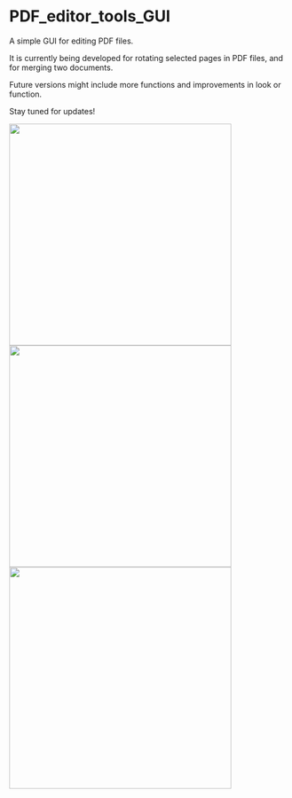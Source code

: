 # PDF_editor_tools_GUI

A simple GUI for editing PDF files. 

It is currently being developed for rotating selected pages in PDF files, and for merging two documents. 

Future versions might include more functions and improvements in look or function. 

Stay tuned for updates!

<img src="https://github.com/juliam98/PDF_editor_tools_GUI/assets/93785710/26f6062e-84fc-4683-a3ff-83337bbe4997"  width="400" height="400">
<br>
<img src="https://github.com/juliam98/PDF_editor_tools_GUI/assets/93785710/4d71f0a7-e1f6-4556-b248-fafe9196ea4d"  width="400" height="400">
<br>
<img src="https://github.com/juliam98/PDF_editor_tools_GUI/assets/93785710/8880e625-c7ec-44dc-baca-42f15200acea"  width="400" height="400">
